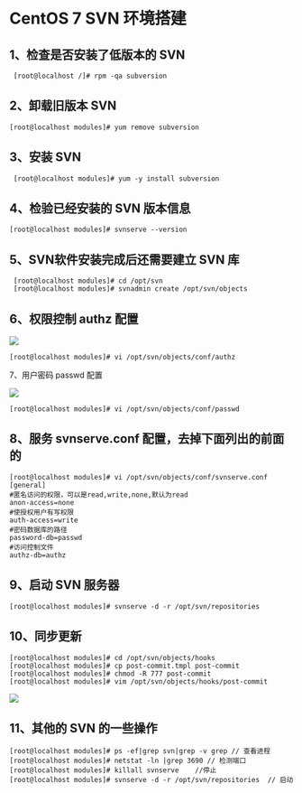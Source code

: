 # CentOS 7 SVN 环境搭建

## 1、检查是否安装了低版本的 SVN

```
 [root@localhost /]# rpm -qa subversion
```

## 2、卸载旧版本 SVN

```
[root@localhost modules]# yum remove subversion
```

## 3、安装 SVN

```
 [root@localhost modules]# yum -y install subversion
```

## 4、检验已经安装的 SVN 版本信息

```
[root@localhost modules]# svnserve --version
```

## 5、SVN软件安装完成后还需要建立 SVN 库 

```
 [root@localhost modules]# cd /opt/svn
 [root@localhost modules]# svnadmin create /opt/svn/objects
```

## 6、权限控制 authz 配置

![](E:\albert3306\notes\images\120150_r4BQ_2401265.png)

```
[root@localhost modules]# vi /opt/svn/objects/conf/authz
```

7、用户密码 passwd 配置

![](E:\albert3306\notes\images\133205_pp8T_2401265.png)

```
[root@localhost modules]# vi /opt/svn/objects/conf/passwd
```

## 8、服务 svnserve.conf 配置，去掉下面列出的前面的 #

```
[root@localhost modules]# vi /opt/svn/objects/conf/svnserve.conf
[general]
#匿名访问的权限，可以是read,write,none,默认为read
anon-access=none
#使授权用户有写权限 
auth-access=write
#密码数据库的路径 
password-db=passwd
#访问控制文件 
authz-db=authz
```

## 9、启动 SVN 服务器

```
[root@localhost modules]# svnserve -d -r /opt/svn/repositories
```

## 10、同步更新

```
[root@localhost modules]# cd /opt/svn/objects/hooks
[root@localhost modules]# cp post-commit.tmpl post-commit
[root@localhost modules]# chmod -R 777 post-commit
[root@localhost modules]# vim /opt/svn/objects/hooks/post-commit
```

![](E:\albert3306\notes\images\TIM图片20180320103919.png)

## 11、其他的 SVN 的一些操作

```
[root@localhost modules]# ps -ef|grep svn|grep -v grep // 查看进程
[root@localhost modules]# netstat -ln |grep 3690 // 检测端口
[root@localhost modules]# killall svnserve    //停止
[root@localhost modules]# svnserve -d -r /opt/svn/repositories  // 启动
```

